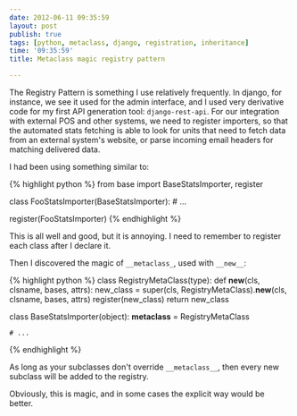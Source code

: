 ```yaml
---
date: 2012-06-11 09:35:59
layout: post
publish: true
tags: [python, metaclass, django, registration, inheritance]
time: '09:35:59'
title: Metaclass magic registry pattern

---
```



The Registry Pattern is something I use relatively frequently. In django, for instance, we see it used for the admin interface, and I used very derivative code for my first API generation tool: `django-rest-api`. For our integration with external POS and other systems, we need to register importers, so that the automated stats fetching is able to look for units that need to fetch data from an external system's website, or parse incoming email headers for matching delivered data.

I had been using something similar to:

{% highlight python %}
from base import BaseStatsImporter, register

class FooStatsImporter(BaseStatsImporter):
    # ...

register(FooStatsImporter)
{% endhighlight %}

This is all well and good, but it is annoying. I need to remember to register each class after I declare it.

Then I discovered the magic of `__metaclass_`, used with `__new__`:

{% highlight python %}
class RegistryMetaClass(type):
    def __new__(cls, clsname, bases, attrs):
        new_class = super(cls, RegistryMetaClass).__new__(cls, clsname, bases, attrs)
        register(new_class)
        return new_class
        
class BaseStatsImporter(object):
    __metaclass__ = RegistryMetaClass
    
    # ...
{% endhighlight %}

As long as your subclasses don't override `__metaclass__`, then every new subclass will be added to the registry.

Obviously, this is magic, and in some cases the explicit way would be better.